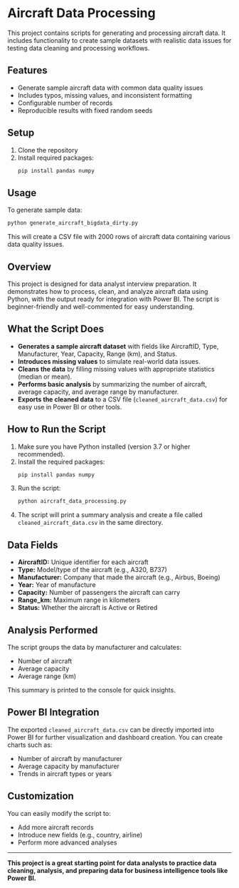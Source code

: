 # Aircraft Data Processing

This project contains scripts for generating and processing aircraft data. It includes functionality to create sample datasets with realistic data issues for testing data cleaning and processing workflows.

## Features

- Generate sample aircraft data with common data quality issues
- Includes typos, missing values, and inconsistent formatting
- Configurable number of records
- Reproducible results with fixed random seeds

## Setup

1. Clone the repository
2. Install required packages:
   ```bash
   pip install pandas numpy
   ```

## Usage

To generate sample data:
```bash
python generate_aircraft_bigdata_dirty.py
```

This will create a CSV file with 2000 rows of aircraft data containing various data quality issues.

## Overview
This project is designed for data analyst interview preparation. It demonstrates how to process, clean, and analyze aircraft data using Python, with the output ready for integration with Power BI. The script is beginner-friendly and well-commented for easy understanding.

## What the Script Does
- **Generates a sample aircraft dataset** with fields like AircraftID, Type, Manufacturer, Year, Capacity, Range (km), and Status.
- **Introduces missing values** to simulate real-world data issues.
- **Cleans the data** by filling missing values with appropriate statistics (median or mean).
- **Performs basic analysis** by summarizing the number of aircraft, average capacity, and average range by manufacturer.
- **Exports the cleaned data** to a CSV file (`cleaned_aircraft_data.csv`) for easy use in Power BI or other tools.

## How to Run the Script
1. Make sure you have Python installed (version 3.7 or higher recommended).
2. Install the required packages:
   ```bash
   pip install pandas numpy
   ```
3. Run the script:
   ```bash
   python aircraft_data_processing.py
   ```
4. The script will print a summary analysis and create a file called `cleaned_aircraft_data.csv` in the same directory.

## Data Fields
- **AircraftID:** Unique identifier for each aircraft
- **Type:** Model/type of the aircraft (e.g., A320, B737)
- **Manufacturer:** Company that made the aircraft (e.g., Airbus, Boeing)
- **Year:** Year of manufacture
- **Capacity:** Number of passengers the aircraft can carry
- **Range_km:** Maximum range in kilometers
- **Status:** Whether the aircraft is Active or Retired

## Analysis Performed
The script groups the data by manufacturer and calculates:
- Number of aircraft
- Average capacity
- Average range (km)

This summary is printed to the console for quick insights.

## Power BI Integration
The exported `cleaned_aircraft_data.csv` can be directly imported into Power BI for further visualization and dashboard creation. You can create charts such as:
- Number of aircraft by manufacturer
- Average capacity by manufacturer
- Trends in aircraft types or years

## Customization
You can easily modify the script to:
- Add more aircraft records
- Introduce new fields (e.g., country, airline)
- Perform more advanced analyses

---

**This project is a great starting point for data analysts to practice data cleaning, analysis, and preparing data for business intelligence tools like Power BI.** 